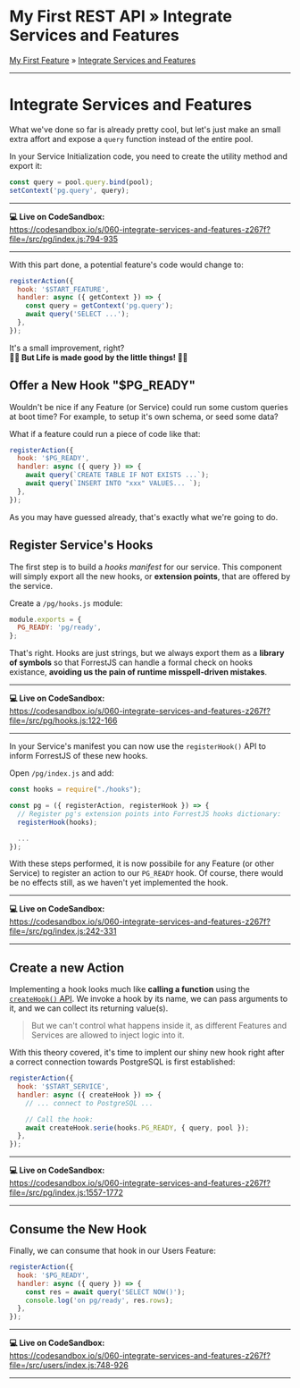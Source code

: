 <h1 class="tutorial-step"><span>My First REST API &raquo;</span> Integrate Services and Features</h1>

[My First Feature](../README.md) &raquo; [Integrate Services and Features](./README.md)

---

# Integrate Services and Features

What we've done so far is already pretty cool, but let's just make an small extra affort and expose a `query` function instead of the entire pool.

In your Service Initialization code, you need to create the utility method and export it:

```js
const query = pool.query.bind(pool);
setContext('pg.query', query);
```

---

**💻 Live on CodeSandbox:**  
https://codesandbox.io/s/060-integrate-services-and-features-z267f?file=/src/pg/index.js:794-935

---

With this part done, a potential feature's code would change to:

```js
registerAction({
  hook: '$START_FEATURE',
  handler: async ({ getContext }) => {
    const query = getContext('pg.query');
    await query('SELECT ...');
  },
});
```

It's a small improvement, right?  
**🧘‍♀️ But Life is made good by the little things! 🧘‍♀️**

## Offer a New Hook "$PG_READY"

Wouldn't be nice if any Feature (or Service) could run some custom queries at boot time? For example, to setup it's own schema, or seed some data?

What if a feature could run a piece of code like that:

```js
registerAction({
  hook: '$PG_READY',
  handler: async ({ query }) => {
    await query(`CREATE TABLE IF NOT EXISTS ...`);
    await query(`INSERT INTO "xxx" VALUES... `);
  },
});
```

As you may have guessed already, that's exactly what we're going to do.

## Register Service's Hooks

The first step is to build a _hooks manifest_ for our service. This component will simply export all the new hooks, or **extension points**, that are offered by the service.

Create a `/pg/hooks.js` module:

```js
module.exports = {
  PG_READY: 'pg/ready',
};
```

That's right. Hooks are just strings, but we always export them as a **library of symbols** so that ForrestJS can handle a formal check on hooks existance, **avoiding us the pain of runtime misspell-driven mistakes**.

---

**💻 Live on CodeSandbox:**  
https://codesandbox.io/s/060-integrate-services-and-features-z267f?file=/src/pg/hooks.js:122-166

---

In your Service's manifest you can now use the `registerHook()` API to inform ForrestJS of these new hooks.

Open `/pg/index.js` and add:

```js
const hooks = require("./hooks");

const pg = ({ registerAction, registerHook }) => {
  // Register pg's extension points into ForrestJS hooks dictionary:
  registerHook(hooks);

  ...
});
```

With these steps performed, it is now possibile for any Feature (or other Service) to register an action to our `PG_READY` hook. Of course, there would be no effects still, as we haven't yet implemented the hook.

---

**💻 Live on CodeSandbox:**  
https://codesandbox.io/s/060-integrate-services-and-features-z267f?file=/src/pg/index.js:242-331

---

## Create a new Action

Implementing a hook looks much like **calling a function** using the [`createHook()` API](../../../api/create-hook/README.md). We invoke a hook by its name, we can pass arguments to it, and we can collect its returning value(s).

> But we can't control what happens inside it, as different Features and Services are allowed to inject logic into it.

With this theory covered, it's time to implent our shiny new hook right after a correct connection towards PostgreSQL is first established:

```js
registerAction({
  hook: '$START_SERVICE',
  handler: async ({ createHook }) => {
    // ... connect to PostgreSQL ...

    // Call the hook:
    await createHook.serie(hooks.PG_READY, { query, pool });
  },
});
```

---

**💻 Live on CodeSandbox:**  
https://codesandbox.io/s/060-integrate-services-and-features-z267f?file=/src/pg/index.js:1557-1772

---

## Consume the New Hook

Finally, we can consume that hook in our Users Feature:

```js
registerAction({
  hook: '$PG_READY',
  handler: async ({ query }) => {
    const res = await query('SELECT NOW()');
    console.log('on pg/ready', res.rows);
  },
});
```

---

**💻 Live on CodeSandbox:**  
https://codesandbox.io/s/060-integrate-services-and-features-z267f?file=/src/users/index.js:748-926

---
